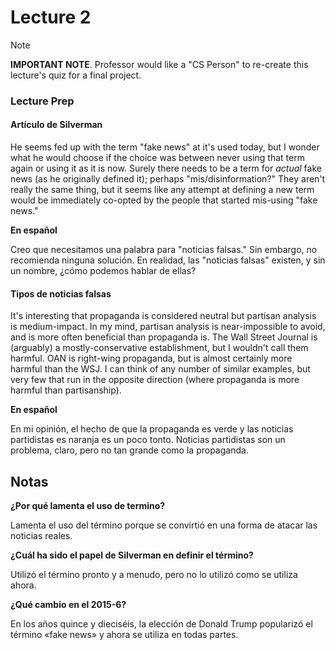 # Lecture 2

> [!note]
> **IMPORTANT NOTE**. Professor would like a "CS Person" to re-create this lecture's quiz for a final project.

### Lecture Prep

#### Artículo de Silverman

He seems fed up with the term "fake news" at it's used today, but I wonder what he would choose if the choice was between never using that term again or using it as it is now. Surely there needs to be a term for *actual* fake news (as he originally defined it); perhaps "mis/disinformation?" They aren't really the same thing, but it seems like any attempt at defining a new term would be immediately co-opted by the people that started mis-using "fake news."

**En español**

Creo que necesitamos una palabra para "noticias falsas." Sin embargo, no recomienda ninguna solución. En realidad, las "noticias falsas" existen, y sin un nombre, ¿cómo podemos hablar de ellas?

#### Tipos de noticias falsas

It's interesting that propaganda is considered neutral but partisan analysis is medium-impact. In my mind, partisan analysis is near-impossible to avoid, and is more often beneficial than propaganda is. The Wall Street Journal is (arguably) a mostly-conservative establishment, but I wouldn't call them harmful. OAN is right-wing propaganda, but is almost certainly more harmful than the WSJ. I can think of any number of similar examples, but very few that run in the opposite direction (where propaganda is more harmful than partisanship).

**En español**

En mi opinión, el hecho de que la propaganda es verde y las noticias partidistas es naranja es un poco tonto. Noticias partidistas son un problema, claro, pero no tan grande como la propaganda.

## Notas

**¿Por qué lamenta el uso de termino?**

Lamenta el uso del término porque se convirtió en una forma de atacar las noticias reales. 

**¿Cuál ha sido el papel de Silverman en definir el término?**

Utilizó el término pronto y a menudo, pero no lo utilizó como se utiliza ahora.

**¿Qué cambio en el 2015-6?**

En los años quince y dieciséis, la elección de Donald Trump popularizó el término «fake news» y ahora se utiliza en todas partes.